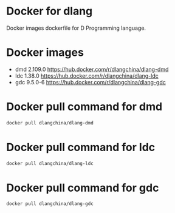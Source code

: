 # Docker for dlang
Docker images dockerfile for D Programming language.

# Docker images
 * dmd 2.109.0 https://hub.docker.com/r/dlangchina/dlang-dmd
 * ldc 1.38.0 https://hub.docker.com/r/dlangchina/dlang-ldc
 * gdc 9.5.0-6 https://hub.docker.com/r/dlangchina/dlang-gdc

# Docker pull command for dmd
```bash
docker pull dlangchina/dlang-dmd
```

# Docker pull command for ldc
```bash
docker pull dlangchina/dlang-ldc
```

# Docker pull command for gdc
```bash
docker pull dlangchina/dlang-gdc
```
